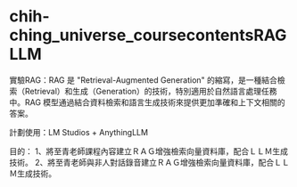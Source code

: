 # chih-ching_universe_coursecontentsRAGLLM
實驗RAG：RAG 是 "Retrieval-Augmented Generation" 的縮寫，是一種結合檢索（Retrieval）和生成（Generation）的技術，特別適用於自然語言處理任務中。RAG 模型通過結合資料檢索和語言生成技術來提供更加準確和上下文相關的答案。

計劃使用：LM Studios + AnythingLLM

目的：
1、將至青老師課程內容建立ＲＡＧ增強檢索向量資料庫，配合ＬＬＭ生成技術。
2、將至青老師與非人對話錄音建立ＲＡＧ增強檢索向量資料庫，配合ＬＬＭ生成技術。
